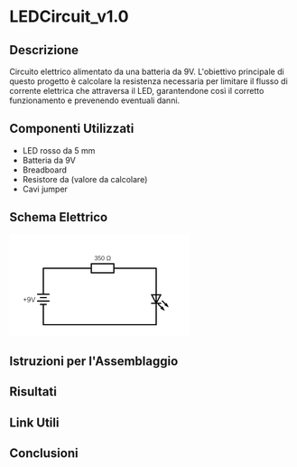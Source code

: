# LEDCircuit_v1.0

## Descrizione
Circuito elettrico alimentato da una batteria da 9V.
L'obiettivo principale di questo progetto è calcolare la resistenza necessaria per limitare il flusso di corrente elettrica che attraversa il LED, garantendone così il corretto funzionamento e prevenendo eventuali danni. 

## Componenti Utilizzati
* LED rosso da 5 mm
* Batteria da 9V
* Breadboard
* Resistore da (valore da calcolare)
* Cavi jumper
  
## Schema Elettrico
![Schema Elettrico](https://github.com/JaissaRE/LEDCircuit_v1.0/blob/main/SchematicsLEDCircuit_v1.0.png?raw=true)
## Istruzioni per l'Assemblaggio
## Risultati
## Link Utili
## Conclusioni
